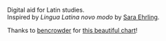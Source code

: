 Digital aid for Latin studies.  
Inspired by *Lingua Latina novo modo* by [Sara Ehrling](http://sprak.gu.se/english/about-the-department/staff?userId=xehrsa).

Thanks to [bencrowder](https://github.com/bencrowder) for [this beautiful chart](https://github.com/bccharts/latin-declensions)!
